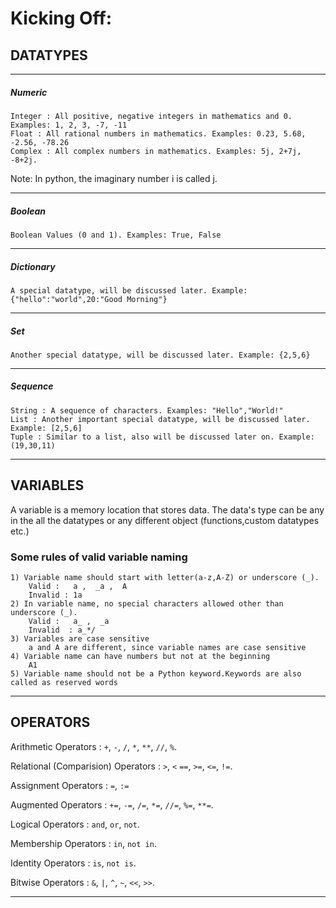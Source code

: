 # Kicking Off:

## DATATYPES
<hr>

##### Numeric
```
Integer : All positive, negative integers in mathematics and 0. Examples: 1, 2, 3, -7, -11
Float : All rational numbers in mathematics. Examples: 0.23, 5.68, -2.56, -78.26
Complex : All complex numbers in mathematics. Examples: 5j, 2+7j, -8+2j.
```
Note: In python, the imaginary number i is called j.
<hr>

##### Boolean
```
Boolean Values (0 and 1). Examples: True, False
```
<hr>

##### Dictionary
```
A special datatype, will be discussed later. Example: {"hello":"world",20:"Good Morning"}
```
<hr>

##### Set 
```
Another special datatype, will be discussed later. Example: {2,5,6}
```
<hr>

##### Sequence
```
String : A sequence of characters. Examples: "Hello","World!"
List : Another important special datatype, will be discussed later. Example: [2,5,6]
Tuple : Similar to a list, also will be discussed later on. Example: (19,30,11)
```
<hr>

## VARIABLES

A variable is a memory location that stores data. The data's type can be any in the all the datatypes or any different object (functions,custom datatypes etc.)

### Some rules of valid variable naming

```
1) Variable name should start with letter(a-z,A-Z) or underscore (_).
    Valid :   a ,  _a ,  A
    Invalid : 1a
2) In variable name, no special characters allowed other than underscore (_).
    Valid :   a_ ,  _a
    Invalid  : a_*/
3) Variables are case sensitive
    a and A are different, since variable names are case sensitive
4) Variable name can have numbers but not at the beginning
    A1
5) Variable name should not be a Python keyword.Keywords are also called as reserved words
```
<hr>

## OPERATORS

Arithmetic Operators : `+`, `-`, `/`, `*`, `**`, `//`, `%`.

Relational (Comparision) Operators :  `>`, `<` `==`, `>=`, `<=`, `!=`.

Assignment Operators : `=`, `:=`

Augmented Operators : `+=`, `-=`, `/=`, `*=`, `//=`, `%=`, `**=`.

Logical Operators : `and`, `or`, `not`.

Membership Operators : `in`, `not in`.

Identity Operators : `is`, `not is`.

Bitwise Operators : `&`, `|`, `^`, `~`, `<<`, `>>`.

<hr>

